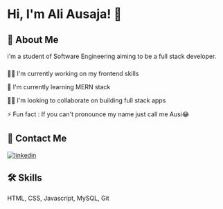 

# Hi, I'm Ali Ausaja! 👋


## 🚀 About Me
i'm a student of Software Engineering aiming to be a full stack developer.


###
👩‍💻 I'm currently working on my frontend skills

🧠 I'm currently learning MERN stack

👯‍♀️ I'm looking to collaborate on building full stack apps

⚡️ Fun fact : If you can't pronounce my name just call me Ausi😂




## 🔗 Contact Me

[![linkedin](https://img.shields.io/badge/linkedin-0A66C2?style=for-the-badge&logo=linkedin&logoColor=white)](https://www.linkedin.com/in/ali-ausaja-zaidi/)


## 🛠 Skills
HTML, CSS, Javascript, MySQL, Git
